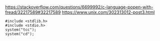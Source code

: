 https://stackoverflow.com/questions/6699992/c-language-popen-with-fread/32217589#32217589
https://www.unix.com/302313012-post3.html
```
#include <stdlib.h>
#include <stdio.h>
system("tcc");
system("cd");
```
